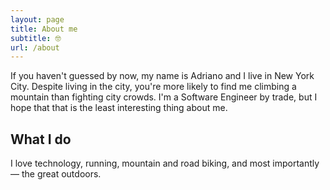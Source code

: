 ```yaml
---
layout: page
title: About me
subtitle: 🤓
url: /about
---
```


If you haven't guessed by now, my name is Adriano and I live in New York City. Despite living in the city, you're
more likely to find me climbing a mountain than fighting city crowds. I'm a Software Engineer by trade, but I hope
that that is the least interesting thing about me.

## What I do
I love technology, running, mountain and road biking, and most importantly — the great outdoors.
